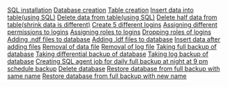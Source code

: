[SQL installation]()
[Database creation]()
[Table creation]()
[Insert data into table(using SQL)]()
[Delete data from table(using SQL)]()
[Delete half data from table(shrink data is different)]()
[Create 5 different logins]()
[Assigning different permissions to logins]()
[Assigning roles to logins]()
[Dropping roles of logins]()
[Adding .ndf files to database]()
[Adding .ldf files to database]()
[Insert data after adding files]()
[Removal of data file]()
[Removal of log file]()
[Taking full backup of database]()
[Taking differential backup of database]()
[Taking log backup of database]()
[Creating SQL agent job for daily full backup at night at 9 pm schedule backup]()
[Delete database]()
[Restore database from full backup with same name]()
[Restore database from full backup with new name]()
